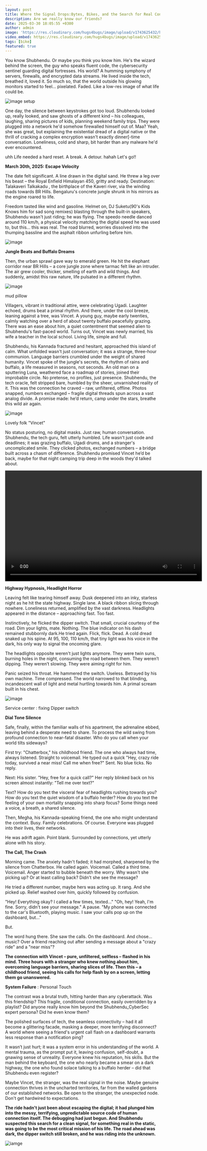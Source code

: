 ```yaml
---
layout: post
title: Where the Signal Drops:Bytes, Bikes, and the Search for Real Connection
description: Are we really know our friends?
date: 2025-03-30 18:05:55 +0300
author: admin
image: 'https://res.cloudinary.com/hugs4bugs/image/upload/v1743625432/highway_nomads/brhills_redhfj.jpg'
video_embed: https://res.cloudinary.com/hugs4bugs/image/upload/v1743625593/highway_nomads/br_rhh2we.jpg
tags: [bike]
featured: true
---
```


You know Shubhendu. Or maybe you think you know him. He's the wizard behind the screen, the guy who speaks fluent code, the cybersecurity sentinel guarding digital fortresses. His world? A humming symphony of servers, firewalls, and encrypted data streams. He lived inside the tech, breathed it, loved it. So much so, that the world outside his glowing monitors started to feel... pixelated. Faded. Like a low-res image of what life could be.

![image](https://res.cloudinary.com/hugs4bugs/image/upload/v1735713838/IMG_5316_vrb0rb.jpg)
           setup 

One day, the silence between keystrokes got too loud. Shubhendu looked up, really looked, and saw ghosts of a different kind – his colleagues, laughing, sharing pictures of kids, planning weekend family trips. They were plugged into a network he'd somehow firewalled himself out of. Maa? Yeah, she was great, but explaining the existential dread of a digital native or the thrill of cracking a complex encryption wasn't exactly dinner[-time conversation. Loneliness, cold and sharp, bit harder than any malware he'd ever encountered.

uhh Life needed a hard reset. A break. A detour. hahah Let's go!!

**March 30th, 2025: Escape Velocity**

The date felt significant. A line drawn in the digital sand. He threw a leg over his beast – the Royal Enfield Himalayan 450, gritty and ready. Destination: Talakaveri Talkakadu , the birthplace of the Kaveri river, via the winding roads towards BR Hills. Bengaluru's concrete jungle shrunk in his mirrors as the engine roared to life.

Freedom tasted like wind and gasoline. Helmet on, DJ Suketu(90's Kids Knows him for sad song remixes) blasting through the built-in speakers, Shubhendu wasn't just riding; he was flying. The speedo needle danced around 110 km/h, a physical velocity matching the digital speed he was used to, but this... this was real. The road blurred, worries dissolved into the thumping bassline and the asphalt ribbon unfurling before him.

![image](https://res.cloudinary.com/hugs4bugs/image/upload/v1743624543/highway_nomads/IMG_20250330_214341_ffvxmt.jpg)

**Jungle Beats and Buffalo Dreams**

Then, the urban sprawl gave way to emerald green. He hit the elephant corridor near BR Hills – a core jungle zone where tarmac felt like an intruder. The air grew cooler, thicker, smelling of earth and wild things. And suddenly, amidst this raw nature, life pulsated in a different rhythm.

![image](https://res.cloudinary.com/hugs4bugs/image/upload/v1743624543/highway_nomads/IMG_20250330_160349_nefjrr.jpg)

mud pillow 

Villagers, vibrant in traditional attire, were celebrating Ugadi. Laughter echoed, drums beat a primal rhythm. And there, under the cool breeze, leaning against a tree, was Vincet. A young guy, maybe early twenties, calmly watching over a herd of about twenty buffalo peacefully grazing. There was an ease about him, a quiet contentment that seemed alien to Shubhendu's fast-paced world. Turns out, Vincet was newly married, his wife a teacher in the local school. Living life, simple and full.

Shubhendu, his Kannada fractured and hesitant, approached this island of calm. What unfolded wasn't just conversation; it was a strange, three-hour communion. Language barriers crumbled under the weight of shared humanity. Vincet spoke of the jungle's secrets, the rhythm of rains and buffalo, a life measured in seasons, not seconds. An old man on a sputtering Luna, weathered face a roadmap of stories, joined their improbable circle. No pretense, no profiles, just presence. Shubhendu, the tech oracle, felt stripped bare, humbled by the sheer, unvarnished reality of it. This was the connection he craved – raw, unfiltered, offline. Photos snapped, numbers exchanged – fragile digital threads spun across a vast analog divide. A promise made: he’d return, camp under the stars, breathe this wild air again.

![image](https://res.cloudinary.com/hugs4bugs/image/upload/v1743624543/highway_nomads/IMG_20250330_162236_io3juw.jpg)

Lovely folk "Vincet"

No status posturing, no digital masks. Just raw, human conversation. Shubhendu, the tech guru, felt utterly humbled. Life wasn't just code and deadlines; it was grazing buffalo, Ugadi drums, and a stranger's uncomplicated smile. They clicked photos, exchanged numbers – a bridge built across a chasm of difference. Shubhendu promised Vincet he’d be back, maybe for that night camping trip deep in the woods they'd talked about.

<video width="640" height="360" controls>
  <source src="https://res.cloudinary.com/hugs4bugs/video/upload/v1743624565/highway_nomads/VID_20250330_160638_wiuhfo.mp4" type="video/mp4">
  Your browser does not support the video tag.
</video>


**Highway Hypnosis, Headlight Horror**

Leaving felt like tearing himself away. Dusk deepened into an inky, starless night as he hit the state highway. Single lane. A black ribbon slicing through nowhere. Loneliness returned, amplified by the vast darkness. Headlights appeared in the distance – approaching fast. Too fast.

Instinctively, he flicked the dipper switch. That small, crucial courtesy of the road. Dim your lights, mate.
Nothing. The blue indicator on his dash remained stubbornly dark.He tried again. Flick, flick. Dead. A cold dread snaked up his spine. At 95, 100, 110 km/h, that tiny light was his voice in the dark, his only way to signal the oncoming glare.

The headlights opposite weren't just lights anymore. They were twin suns, burning holes in the night, consuming the road between them. They weren’t dipping. They weren’t slowing. They were aiming right for him.

Panic seized his throat. He hammered the switch. Useless. Betrayed by his own machine. Time compressed. The world narrowed to that blinding, incandescent wall of light and metal hurtling towards him. A primal scream built in his chest.

![image](https://res.cloudinary.com/hugs4bugs/image/upload/v1743624543/highway_nomads/IMG_20250331_111431_mmw8eh.jpg)

Service center : fixing Dipper switch 

**Dial Tone Silence**

Safe, finally, within the familiar walls of his apartment, the adrenaline ebbed, leaving behind a desperate need to share. To process the wild swing from profound connection to near-fatal disaster. Who do you call when your world tilts sideways?

First try: "Chatterbox," his childhood friend. The one who always had time, always listened. Straight to voicemail. He typed out a quick "Hey, crazy ride today, survived a near miss! Call me when free?" Sent. No blue ticks. No reply.

Next: His sister. "Hey, free for a quick call?"
Her reply blinked back on his screen almost instantly: "Tell me over text?"

>
Text? How do you text the visceral fear of headlights rushing towards you? How do you text the quiet wisdom of a buffalo herder? How do you text the feeling of your own mortality snapping into sharp focus? Some things need a voice, a breath, a shared silence.

Then, Megha, his Kannada-speaking friend, the one who might understand the context. Busy. Family celebrations. Of course. Everyone was plugged into their lives, their networks.

He was adrift again. Point blank. Surrounded by connections, yet utterly alone with his story.

**The Call, The Crash**


Morning came. The anxiety hadn't faded; it had morphed, sharpened by the silence from Chatterbox. He called again. Voicemail. Called a third time. Voicemail. Anger started to bubble beneath the worry. Why wasn't she picking up? Or at least calling back? Didn't she see the message?

He tried a different number, maybe hers was acting up. It rang. And she picked up. Relief washed over him, quickly followed by confusion.


"Hey! Everything okay? I called a few times, texted..."
"Oh, hey! Yeah, I'm fine. Sorry, didn't see your message." A pause. "My phone was connected to the car's Bluetooth, playing music. I saw your calls pop up on the dashboard, but..."

But.

The word hung there. She saw the calls. On the dashboard. And chose... music? Over a friend reaching out after sending a message about a "crazy ride" and a "near miss"?

**The connection with Vincet – pure, unfiltered, selfless – flashed in his mind. Three hours with a stranger who knew nothing about him, overcoming language barriers, sharing slices of life. Then this – a childhood friend, seeing his calls for help flash by on a screen, letting them go unanswered.**


**System Failure** : Personal Touch

The contrast was a brutal truth, hitting harder than any cyberattack. Was this friendship? This fragile, conditional connection, easily overridden by a playlist? Did anyone really know him beyond the Shubhendu_CyberSec expert persona? Did he even know them?

The polished surfaces of tech, the seamless connectivity – had it all become a glittering facade, masking a deeper, more terrifying disconnect? A world where seeing a friend's urgent call flash on a dashboard warrants less response than a notification ping?

It wasn’t just hurt; it was a system error in his understanding of the world. A mental trauma, as the prompt put it, leaving confusion, self-doubt, a gnawing sense of unreality. Everyone knew his reputation, his skills. But the man behind the keyboard, the one who nearly became a smear on a dark highway, the one who found solace talking to a buffalo herder – did that Shubhendu even register?

Maybe Vincet, the stranger, was the real signal in the noise. Maybe genuine connection thrives in the uncharted territories, far from the walled gardens of our established networks. Be open to the stranger, the unexpected node. Don't get hardwired to expectations.

**The ride hadn't just been about escaping the digital; it had plunged him into the messy, terrifying, unpredictable source code of human connection itself. The debugging had just begun. And Shubhendu suspected this search for a clean signal, for something real in the static, was going to be the most critical mission of his life. The road ahead was dark, the dipper switch still broken, and he was riding into the unknown.**

![iamge](https://res.cloudinary.com/hugs4bugs/image/upload/v1743624793/highway_nomads/GPTempDownload_oypaav.jpg)